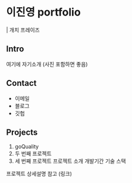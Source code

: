 # 이진영 portfolio
| 개치 프레이즈

## Intro
여기에 자기소개 (사진 포함하면 좋음)

## Contact
- 이메일
- 블로그
- 깃헙

## Projects
1. goQuality
2. 두 번째 프로젝트
3. 세 번째 프로젝트
프로젝트 소개
개발기간
기술 스택

프로젝트 상세설명 참고 (링크)
